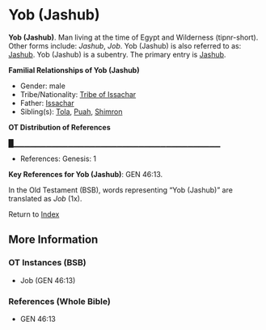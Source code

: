 # Yob (Jashub)
**Yob (Jashub)**. 
Man living at the time of Egypt and Wilderness (tipnr-short). 
Other forms include: 
*Jashub*, *Job*. 
Yob (Jashub) is also referred to as: 
[Jashub](Jashub.md). 
Yob (Jashub) is a subentry. The primary entry is 
[Jashub](Jashub.md). 




**Familial Relationships of Yob (Jashub)**


* Gender: male
* Tribe/Nationality: [Tribe of Issachar](../../../groups/md/acai/Issachar.md)
* Father: [Issachar](Issachar.md)
* Sibling(s): [Tola](Tola.md), [Puah](Puah.md), [Shimron](Shimron.md)


**OT Distribution of References**

█▁▁▁▁▁▁▁▁▁▁▁▁▁▁▁▁▁▁▁▁▁▁▁▁▁▁▁▁▁▁▁▁▁▁▁▁▁▁
* References: Genesis: 1



**Key References for Yob (Jashub)**: 
GEN 46:13. 


In the Old Testament (BSB), words representing “Yob (Jashub)” are translated as 
*Job* (1x). 




Return to [Index](00-Index.md)

## More Information

### OT Instances (BSB)

* Job (GEN 46:13)



### References (Whole Bible)

* GEN 46:13



